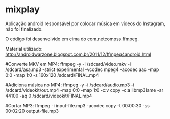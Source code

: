 # mixplay
Aplicação android responsável por colocar música em vídeos do Instagram, não foi finalizado.

O código foi desenvolvido em cima do com.netcompss.ffmpeg.

Material utilizado: http://androidwarzone.blogspot.com.br/2011/12/ffmpeg4android.html

#Converte MKV em MP4:
ffmpeg -y -i /sdcard/video.mkv -i /sdcard/asa.mp3 -strict experimental -vcodec mpeg4 -acodec aac -map 0:0 -map 1:0 -s 160x120 /sdcard/FINAL.mp4

#Adiciona música no MP4:
ffmpeg -y -i /sdcard/audio.mp3 -i /sdcard/videokit/out.mp4 -map 0:0 -map 1:0 -c:v copy -c:a libmp3lame -ar 44100 -aq 0 /sdcard/videokit/FINAL.mp4

#Cortar MP3:
ffmpeg -i input-file.mp3 -acodec copy -t 00:00:30 -ss 00:02:20 output-file.mp3
